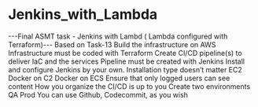 # Jenkins_with_Lambda
---Final ASMT task - Jenkins with Lambd ( Lambda configured with Terraform)---
Based on Task-13
Build the infrastructure on AWS
Infrastructure must be coded with Terraform
Create CI/CD pipeline(s) to deliver IaC and the services 
Pipeline must be created with Jenkins
 Install and configure Jenkins by your own. Installation type doesn’t matter
  EC2
  Docker on C2
  Docker on ECS
Ensure that only logged users can see content
How you organize the CI/CD is up to you
Create two environments
  QA
  Prod
You can use Github, Codecommit, as you wish

